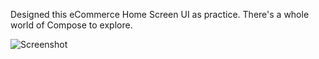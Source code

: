 Designed this eCommerce Home Screen UI as practice. There's a whole world of Compose to explore. 

![Screenshot](https://github.com/basitbhatti/ECommerceUI-Compose-/assets/78906762/72415745-b28d-4be2-a37f-9e3dc3abebc7)
